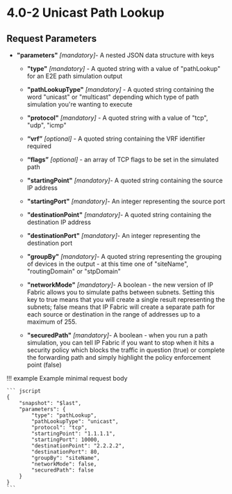# 4.0-2 Unicast Path Lookup

## Request Parameters

- **"parameters"** *\[mandatory\]*- A nested JSON data structure with
  keys

  - **"type"** *\[mandatory\]* - A quoted string with a value of
    "pathLookup" for an E2E path simulation output

  - **"pathLookupType"** *\[mandatory\]* - A quoted string
    containing the word "unicast" or "multicast" depending which
    type of path simulation you're wanting to execute

  - **"protocol"** *\[mandatory\]* - A quoted string with a value of
    "tcp", "udp", "icmp"

  - **“vrf”** _\[optional\] -_ A quoted string containing the VRF
    identifier required

  - **“flags”** _\[optional\]_ - an array of TCP flags to be set in
    the simulated path

  - **"startingPoint"** *\[mandatory\]*- A quoted string containing
    the source IP address

  - **"startingPort"** *\[mandatory\]*- An integer representing the
    source port

  - **"destinationPoint"** *\[mandatory\]*- A quoted string
    containing the destination IP address

  - **"destinationPort"** *\[mandatory\]*- An integer representing
    the destination port

  - **"groupBy"** *\[mandatory\]*- A quoted string representing the
    grouping of devices in the output - at this time one of
    "siteName", "routingDomain" or "stpDomain"

  - **"networkMode"** *\[mandatory\]*- A boolean - the new version
    of IP Fabric allows you to simulate paths between subnets.
    Setting this key to true means that you will create a single
    result representing the subnets; false means that IP Fabric will
    create a separate path for each source or destination in the
    range of addresses up to a maximum of 255.

  - **"securedPath"** *\[mandatory\]*- A boolean - when you run a
    path simulation, you can tell IP Fabric if you want to stop when
    it hits a security policy which blocks the traffic in question
    (true) or complete the forwarding path and simply highlight the
    policy enforcement point (false)

!!! example Example minimal request body

    ``` jscript
    {
        "snapshot": "$last",
        "parameters": {
            "type": "pathLookup",
            "pathLookupType": "unicast",
            "protocol": "tcp",
            "startingPoint": "1.1.1.1",
            "startingPort": 10000,
            "destinationPoint": "2.2.2.2",
            "destinationPort": 80,
            "groupBy": "siteName",
            "networkMode": false,
            "securedPath": false
        }
    }
    ```
